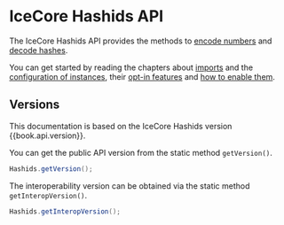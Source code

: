 # IceCore Hashids API

The IceCore Hashids API provides the methods to [encode numbers][guide-encoding] and [decode hashes][guide-decoding].

You can get started by reading the chapters about [imports][imports] and the [configuration of instances][guide-config-instances], their [opt-in features][instances-features] and [how to enable them][guide-config-features].

## Versions

This documentation is based on the IceCore Hashids version {{book.api.version}}.

You can get the public API version from the static method `getVersion()`.

```java
Hashids.getVersion();
```

The interoperability version can be obtained via the static method `getInteropVersion()`.

```java
Hashids.getInteropVersion();
```

[guide-config-features]: guide/configuration/features.md
[guide-config-instances]: guide/configuration/index.md
[guide-decoding]: guide/decoding.md
[guide-encoding]: guide/encoding.md
[imports]: imports.md
[instances-features]: instances.md#features
